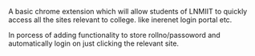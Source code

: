 A basic chrome extension which will allow students of LNMIIT to quickly access all the sites relevant to college. like inerenet login portal etc. 

In porcess of adding functionality to store rollno/passoword and automatically login on just clicking the relevant site.
